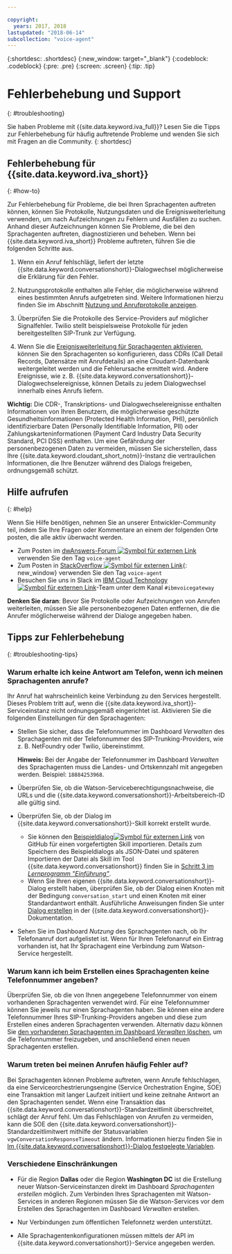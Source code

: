 ```yaml
---

copyright:
  years: 2017, 2018
lastupdated: "2018-06-14"
subcollection: "voice-agent"
---
```


{:shortdesc: .shortdesc}
{:new_window: target="_blank"}
{:codeblock: .codeblock}
{:pre: .pre}
{:screen: .screen}
{:tip: .tip}

# Fehlerbehebung und Support
{: #troubleshooting}

Sie haben Probleme mit {{site.data.keyword.iva_full}}? Lesen Sie die Tipps zur Fehlerbehebung für häufig auftretende Probleme und wenden Sie sich mit Fragen an die Community.
{: shortdesc}

## Fehlerbehebung für {{site.data.keyword.iva_short}}
{: #how-to}

Zur Fehlerbehebung für Probleme, die bei Ihren Sprachagenten auftreten können, können Sie Protokolle, Nutzungsdaten und die Ereignisweiterleitung verwenden, um nach Aufzeichnungen zu Fehlern und Ausfällen zu suchen. Anhand dieser Aufzeichnungen können Sie Probleme, die bei den Sprachagenten auftreten, diagnostizieren und beheben. Wenn bei {{site.data.keyword.iva_short}} Probleme auftreten, führen Sie die folgenden Schritte aus.

1. Wenn ein Anruf fehlschlägt, liefert der letzte {{site.data.keyword.conversationshort}}-Dialogwechsel möglicherweise die Erklärung für den Fehler.

1. Nutzungsprotokolle enthalten alle Fehler, die möglicherweise während eines bestimmten Anrufs aufgetreten sind. Weitere Informationen hierzu finden Sie im Abschnitt [Nutzung und Anrufprotokolle anzeigen](/docs/services/voice-agent?topic=voice-agent-logging).

1. Überprüfen Sie die Protokolle des Service-Providers auf möglicher Signalfehler. Twilio stellt beispielsweise Protokolle für jeden bereitgestellten SIP-Trunk zur Verfügung.

1. Wenn Sie die [Ereignisweiterleitung für Sprachagenten aktivieren](/docs/services/voice-agent?topic=voice-agent-event_forwarding), können Sie den Sprachagenten so konfigurieren, dass CDRs (Call Detail Records, Datensätze mit Anrufdetails) an eine Cloudant-Datenbank weitergeleitet werden und die Fehlerursache ermittelt wird. Andere Ereignisse, wie z. B. {{site.data.keyword.conversationshort}}-Dialogwechselereignisse, können Details zu jedem Dialogwechsel innerhalb eines Anrufs liefern.

**Wichtig:** Die CDR-, Transkriptions- und Dialogwechselereignisse enthalten Informationen von Ihren Benutzern, die möglicherweise geschützte Gesundheitsinformationen (Protected Health Information, PHI), persönlich identifizierbare Daten (Personally Identifiable Information, PII) oder Zahlungskarteninformationen (Payment Card Industry Data Security Standard, PCI DSS) enthalten. Um eine Gefährdung der personenbezogenen Daten zu vermeiden, müssen Sie sicherstellen, dass Ihre {{site.data.keyword.cloudant_short_notm}}-Instanz die vertraulichen Informationen, die Ihre Benutzer während des Dialogs freigeben, ordnungsgemäß schützt.


## Hilfe aufrufen
{: #help}

Wenn Sie Hilfe benötigen, nehmen Sie an unserer Entwickler-Community teil, indem Sie Ihre Fragen oder Kommentare an einem der folgenden Orte posten, die alle aktiv überwacht werden.

* Zum Posten im [dwAnswers-Forum ![Symbol für externen Link](../../icons/launch-glyph.svg "Symbol für externen Link")](https://developer.ibm.com/answers/topics/voice-agent/) verwenden Sie den Tag `voice-agent`
* Zum Posten in [StackOverflow ![Symbol für externen Link](../../icons/launch-glyph.svg "Symbol für externen Link")](http://stackoverflow.com/questions/tagged/voice-agent){: new_window} verwenden Sie den Tag `voice-agent`
* Besuchen Sie uns in Slack im [IBM Cloud Technology ![Symbol für externen Link](../../icons/launch-glyph.svg "Symbol für externen Link")](https://slack-invite-ibm-cloud-tech.mybluemix.net/)-Team unter dem Kanal `#ibmvoicegateway`

**Denken Sie daran**: Bevor Sie Protokolle oder Aufzeichnungen von Anrufen weiterleiten, müssen Sie alle personenbezogenen Daten entfernen, die die Anrufer möglicherweise während der Dialoge angegeben haben.

## Tipps zur Fehlerbehebung
{: #troubleshooting-tips}

### Warum erhalte ich keine Antwort am Telefon, wenn ich meinen Sprachagenten anrufe?

Ihr Anruf hat wahrscheinlich keine Verbindung zu den Services hergestellt. Dieses Problem tritt auf, wenn die {{site.data.keyword.iva_short}}-Serviceinstanz nicht ordnungsgemäß eingerichtet ist. Aktivieren Sie die folgenden Einstellungen für den Sprachagenten:

* Stellen Sie sicher, dass die Telefonnummer im Dashboard _Verwalten_ des Sprachagenten mit der Telefonnummer des SIP-Trunking-Providers, wie z. B. NetFoundry oder Twilio, übereinstimmt.

   **Hinweis:** Bei der Angabe der Telefonnummer im Dashboard _Verwalten_ des Sprachagenten muss die Landes- und Ortskennzahl mit angegeben werden. Beispiel: `18884253968`.

* Überprüfen Sie, ob die Watson-Serviceberechtigungsnachweise, die URLs und die {{site.data.keyword.conversationshort}}-Arbeitsbereich-ID alle gültig sind.
* Überprüfen Sie, ob der Dialog im {{site.data.keyword.conversationshort}}-Skill korrekt erstellt wurde.
  * Sie können den [Beispieldialog![Symbol für externen Link](../../icons/launch-glyph.svg "Symbol für externen Link")](https://github.com/WASdev/sample.voice.gateway/blob/master/conversation/voice-gateway-conversation-en.json) von GitHub für einen vorgefertigten Skill importieren. Details zum Speichern des Beispieldialogs als JSON-Datei und späteren Importieren der Datei als Skill im Tool {{site.data.keyword.conversationshort}} finden Sie in [Schritt 3 im *Lernprogramm "Einführung"*](/docs/services/voice-agent?topic=voice-agent-getting-started#step3).
  * Wenn Sie Ihren eigenen {{site.data.keyword.conversationshort}}-Dialog erstellt haben, überprüfen Sie, ob der Dialog einen Knoten mit der Bedingung `conversation_start` und einen Knoten mit einer Standardantwort enthält. Ausführliche Anweisungen finden Sie unter [Dialog erstellen](/docs/services/assistant?topic=assistant-getting-started#getting-started-build-dialog) in der {{site.data.keyword.conversationshort}}-Dokumentation.
* Sehen Sie im Dashboard _Nutzung_ des Sprachagenten nach, ob Ihr Telefonanruf dort aufgelistet ist. Wenn für Ihren Telefonanruf ein Eintrag vorhanden ist, hat Ihr Sprachagent eine Verbindung zum Watson-Service hergestellt.

### Warum kann ich beim Erstellen eines Sprachagenten keine Telefonnummer angeben?

Überprüfen Sie, ob die von Ihnen angegebene Telefonnummer von einem vorhandenen Sprachagenten verwendet wird. Für eine Telefonnummer können Sie jeweils nur einen Sprachagenten haben. Sie können eine andere Telefonnummer Ihres SIP-Trunking-Providers angeben und diese zum Erstellen eines anderen Sprachagenten verwenden. Alternativ dazu können Sie [den vorhandenen Sprachagenten im Dashboard _Verwalten_ löschen](/docs/services/voice-agent?topic=voice-agent-managing#delete_va), um die Telefonnummer freizugeben, und anschließend einen neuen Sprachagenten erstellen.

### Warum treten bei meinen Anrufen häufig Fehler auf?

Bei Sprachagenten können Probleme auftreten, wenn Anrufe fehlschlagen, da eine Serviceorchestrierungsengine (Service Orchestration Engine, SOE) eine Transaktion mit langer Laufzeit initiiert und keine zeitnahe Antwort an den Sprachagenten sendet. Wenn eine Transaktion das {{site.data.keyword.conversationshort}}-Standardzeitlimit überschreitet, schlägt der Anruf fehl. Um das Fehlschlagen von Anrufen zu vermeiden, kann die SOE den {{site.data.keyword.conversationshort}}-Standardzeitlimitwert mithilfe der Statusvariablen `vgwConversationResponseTimeout` ändern. Informationen hierzu finden Sie in [Im {{site.data.keyword.conversationshort}}-Dialog festgelegte Variablen](https://www.ibm.com/support/knowledgecenter/SS4U29/api.html#variables-conv).


### Verschiedene Einschränkungen

* Für die Region **Dallas** oder die Region **Washington DC** ist die Erstellung neuer Watson-Serviceinstanzen direkt im Dashboard _Sprachagenten erstellen_ möglich. Zum Verbinden Ihres Sprachagenten mit Watson-Services in anderen Regionen müssen Sie die Watson-Services vor dem Erstellen des Sprachagenten im Dashboard _Verwalten_ erstellen.

* Nur Verbindungen zum öffentlichen Telefonnetz werden unterstützt.

* Alle Sprachagentenkonfigurationen müssen mittels der API im {{site.data.keyword.conversationshort}}-Service angegeben werden.
